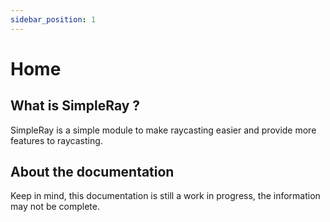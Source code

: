 ```yaml
---
sidebar_position: 1
---
```


# Home

## What is SimpleRay ?

SimpleRay is a simple module to make raycasting easier and provide more features to raycasting.

## About the documentation

Keep in mind, this documentation is still a work in progress, the information may not be complete.